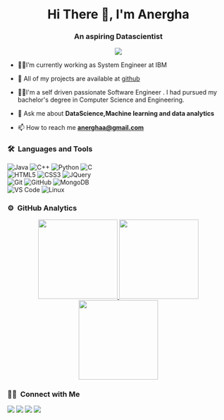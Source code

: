 
<h1 align="center">Hi There 👋, I'm Anergha</h1>
<h3 align="center">An aspiring Datascientist</h3>
	
<p align="center">
  <img src="https://komarev.com/ghpvc/?username=Anergha&color=blueviolet&style=flat">
</p>

- 👨‍💻I’m currently working as System Engineer at IBM

- 🌱 All of my projects are available at [github](https://github.com/Anergha?tab=repositories)
 
-  👨‍💻I'm a self driven passionate Software Engineer . I had pursued my bachelor's degree in Computer Science and Engineering.

- 💬 Ask me about **DataScience,Machine learning and data analytics**

- 📫 How to reach me **anerghaa@gmail.com**


	
### 🛠 &nbsp;Languages and Tools

![Java](https://img.shields.io/badge/-JavaScript-%23F7DF1C?style=for-the-badge&logo=javascript&logoColor=000000&labelColor=%23F7DF1C&color=%23FFCE5A)
![C++](https://img.shields.io/badge/C%2B%2B-00599C?style=for-the-badge&logo=c%2B%2B&logoColor=white)
![Python](http://img.shields.io/badge/-Python-3776AB?style=for-the-badge&logo=python&logoColor=ffffff)
![C](https://img.shields.io/badge/Dart-0175C2?style=for-the-badge&logo=dart&logoColor=white)
<br>
![HTML5](https://img.shields.io/badge/-HTML5-%23E44D27?style=for-the-badge&logo=html5&logoColor=ffffff)
![CSS3](https://img.shields.io/badge/-CSS3-%231572B6?style=for-the-badge&logo=css3)
![JQuery](https://img.shields.io/badge/jQuery-0769AD?style=for-the-badge&logo=jquery&logoColor=white)
<br>
![Git](https://img.shields.io/badge/-Git-%23F05032?style=for-the-badge&logo=git&logoColor=%23ffffff)
![GitHub](https://img.shields.io/badge/-GitHub-181717?style=for-the-badge&logo=github)
![MongoDB](https://img.shields.io/badge/MongoDB-4EA94B?style=for-the-badge&logo=mongodb&logoColor=white)
<br>
![VS Code](http://img.shields.io/badge/-VS%20Code-007ACC?style=for-the-badge&logo=visual-studio-code&logoColor=ffffff)
![Linux](http://img.shields.io/badge/-Linux-0078D6?style=for-the-badge&logo=linux&logoColor=ffffff)
<br/>



### ⚙️ &nbsp;GitHub Analytics

<p align="center">
<a href="https://github.com/Anergha">
  <img height="180em" src="https://github-readme-stats-eight-theta.vercel.app/api?username=Anergha&show_icons=true&theme=algolia&include_all_commits=true&count_private=true"/>
  <img height="180em" src="https://github-readme-stats-eight-theta.vercel.app/api/top-langs/?username=Anergha&layout=compact&langs_count=5&theme=algolia"/>
  <img height="180em" src="https://github-readme-stats.vercel.app/api/top-langs/?username=Anergha&theme=radical&hide=jupyter_notebook"(https://github.com/anuraghazra/github-readme-stats)/>

	
</a>
</p>

### 🤝🏻 &nbsp;Connect with Me

<p>
<!-- <a href="https://www.Anergha.com"><img src="https://img.shields.io/badge/-anergha.com-3423A6?style=for-the-badge&logo=Google-Chrome&logoColor=white"/></a> -->
<a href="https://www.linkedin.com/in/anergha-k-m-176756117/"><img src="https://img.shields.io/badge/-Anergha-0077B5?style=flat&logo=Linkedin&logoColor=white"/></a>
<a href="mailto:anerghaa@gmail.com"><img src="https://img.shields.io/badge/-anerghaa@gmail.com-D14836?style=flat&logo=Gmail&logoColor=white"/></a>
<a href="https://twitter.com/AnerghaaKm"><img src="https://img.shields.io/badge/-@Anergha-1877F2?style=flat&logo=Twitter&logoColor=white"/></a>
<a href="https://www.instagram.com/anergha_k_m"><img src="https://img.shields.io/badge/instagram-%23E4405F.svg?&style=for-the-badge&logo=instagram&logoColor=white"/></a>
	
</p>
<!-- <p align="center"><img align="center" src="https://github-readme-streak-stats.herokuapp.com/?user=Anergha&" alt="Anergha" /></p> -->
